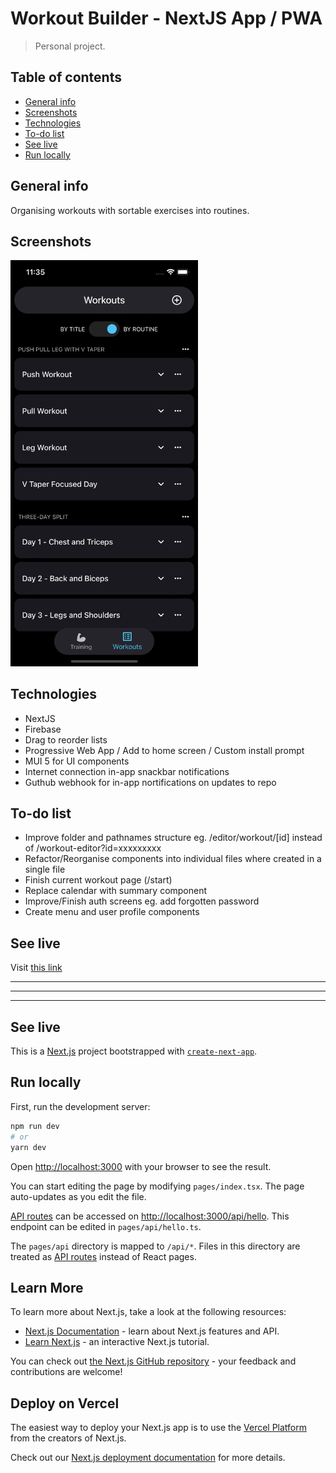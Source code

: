# Workout Builder - NextJS App / PWA

> Personal project.

## Table of contents

- [General info](#general-info)
- [Screenshots](#screenshots)
- [Technologies](#technologies)
- [To-do list](#to-do-list)
- [See live](#see-live)
- [Run locally](#run-locally)

## General info

Organising workouts with sortable exercises into routines.

## Screenshots

<img src="./public/images/screenshot.jpg" width="300px">

## Technologies

- NextJS
- Firebase
- Drag to reorder lists
- Progressive Web App / Add to home screen / Custom install prompt
- MUI 5 for UI components
- Internet connection in-app snackbar notifications
- Guthub webhook for in-app nortifications on updates to repo

## To-do list

- Improve folder and pathnames structure eg. /editor/workout/[id] instead of /workout-editor?id=xxxxxxxxx
- Refactor/Reorganise components into individual files where created in a single file
- Finish current workout page (/start)
- Replace calendar with summary component
- Improve/Finish auth screens eg. add forgotten password
- Create menu and user profile components

## See live

Visit [this link](https://workout-builder.vercel.app/)

---

---

---

## See live

This is a [Next.js](https://nextjs.org/) project bootstrapped with [`create-next-app`](https://github.com/vercel/next.js/tree/canary/packages/create-next-app).

## Run locally

First, run the development server:

```bash
npm run dev
# or
yarn dev
```

Open [http://localhost:3000](http://localhost:3000) with your browser to see the result.

You can start editing the page by modifying `pages/index.tsx`. The page auto-updates as you edit the file.

[API routes](https://nextjs.org/docs/api-routes/introduction) can be accessed on [http://localhost:3000/api/hello](http://localhost:3000/api/hello). This endpoint can be edited in `pages/api/hello.ts`.

The `pages/api` directory is mapped to `/api/*`. Files in this directory are treated as [API routes](https://nextjs.org/docs/api-routes/introduction) instead of React pages.

## Learn More

To learn more about Next.js, take a look at the following resources:

- [Next.js Documentation](https://nextjs.org/docs) - learn about Next.js features and API.
- [Learn Next.js](https://nextjs.org/learn) - an interactive Next.js tutorial.

You can check out [the Next.js GitHub repository](https://github.com/vercel/next.js/) - your feedback and contributions are welcome!

## Deploy on Vercel

The easiest way to deploy your Next.js app is to use the [Vercel Platform](https://vercel.com/new?utm_medium=default-template&filter=next.js&utm_source=create-next-app&utm_campaign=create-next-app-readme) from the creators of Next.js.

Check out our [Next.js deployment documentation](https://nextjs.org/docs/deployment) for more details.
